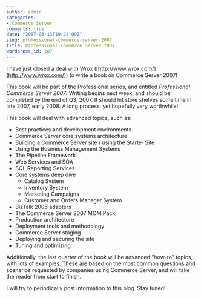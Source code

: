 ```yaml
---
author: admin
categories:
- Commerce Server
comments: true
date: "2007-03-13T19:24:09Z"
slug: professional-commerce-server-2007
title: Professional Commerce Server 2007
wordpress_id: 107
---
```


I have just closed a deal with Wrox ([http://www.wrox.com/](http://www.wrox.com/)) to write a book on Commerce Server 2007!

This book will be part of the Professional series, and entitled _Professional Commerce Server 2007_. Writing begins next week, and should be completed by the end of Q3, 2007. It should hit store shelves some time in late 2007, early 2008. A long process, yet hopefully very worthwhile!

This book will deal with advanced topics, such as:

  * Best practices and development environments 
  * Commerce Server core systems architecture 
  * Building a Commerce Server site / using the Starter Site 
  * Using the Business Management Systems 
  * The Pipeline Framework 
  * Web Services and SOA 
  * SQL Reporting Services 
  * Core systems deep dive 
    * Catalog System 
    * Inventory System 
    * Marketing Campaigns 
    * Customer and Orders Manager System
  * BizTalk 2006 adapters 
  * The Commerce Server 2007 MOM Pack 
  * Production architecture 
  * Deployment tools and methodology 
  * Commerce Server staging 
  * Deploying and securing the site 
  * Tuning and optimizing

Additionally, the last quarter of the book will be advanced "how-to" topics, with lots of examples. These are based on the most common questions and scenarios requested by companies using Commerce Server, and will take the reader from start to finish.

I will try to periodically post information to this blog. Stay tuned!
